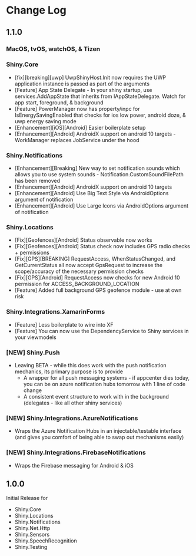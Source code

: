 ﻿# Change Log

1.1.0
---

### MacOS, tvOS, watchOS, & Tizen

### Shiny.Core
* [fix][breaking][uwp] UwpShinyHost.Init now requires the UWP application instance is passed as part of the arguments
* [Feature] App State Delegate - In your shiny startup, use services.AddAppState<YourAppStateDelegate> that inherits from IAppStateDelegate.  Watch for app start, foreground, & background
* [Feature] PowerManager now has property/inpc for IsEnergySavingEnabled that checks for ios low power, android doze, & uwp energy saving mode
* [Enhancement][iOS][Android] Easier boilerplate setup
* [Enhancement][Android] AndroidX support on android 10 targets - WorkManager replaces JobService under the hood

### Shiny.Notifications
* [Enhancement][Breaking] New way to set notification sounds which allows you to use system sounds - Notification.CustomSoundFilePath has been removed
* [Enhancement][Android] AndroidX support on android 10 targets
* [Enhancement][Android] Use Big Text Style via AndroidOptions argument of notification
* [Enhancement][Android] Use Large Icons via AndroidOptions argument of notification

### Shiny.Locations
* [Fix][Geofences][Android] Status observable now works
* [Fix][Geofences][Android] Status check now includes GPS radio checks + permissions
* [Fix][GPS][BREAKING] RequestAccess, WhenStatusChanged, and GetCurrentStatus all now accept GpsRequest to increase the scope/accuracy of the necessary permission checks
* [Fix][GPS][Android] RequestAccess now checks for new Android 10 permission for ACCESS_BACKGROUND_LOCATION
* [Feature] Added full background GPS geofence module - use at own risk

### Shiny.Integrations.XamarinForms
* [Feature] Less boilerplate to wire into XF
* [Feature] You can now use the DependencyService to Shiny services in your viewmodels

### [NEW] Shiny.Push
* Leaving BETA - while this does work with the push notification mechanics, its primary purpose is to provide
    * A wrapper for all push messaging systems - if appcenter dies today, you can be on azure notification hubs tomorrow with 1 line of code change
    * A consistent event structure to work with in the background (delegates - like all other shiny services)

### [NEW] Shiny.Integrations.AzureNotifications
* Wraps the Azure Notification Hubs in an injectable/testable interface (and gives you comfort of being able to swap out mechanisms easily)

### [NEW] Shiny.Integrations.FirebaseNotifications
* Wraps the Firebase messaging for Android & iOS

1.0.0
---
Initial Release for
* Shiny.Core
* Shiny.Locations
* Shiny.Notifications
* Shiny.Net.Http
* Shiny.Sensors
* Shiny.SpeechRecognition
* Shiny.Testing